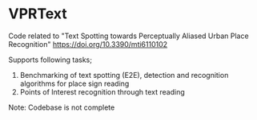 # VPRText

Code related to "Text Spotting towards Perceptually Aliased Urban Place Recognition" https://doi.org/10.3390/mti6110102

Supports following tasks;
1. Benchmarking of text spotting (E2E), detection and recognition algorithms for place sign reading
2. Points of Interest recognition through text reading

Note: Codebase is not complete
